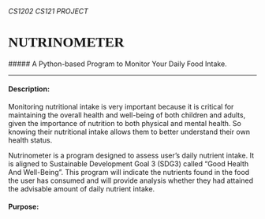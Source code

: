 ###### CS1202 CS121 PROJECT 
<p align="center">
<h1 style= "font-family: Gothic; "> NUTRINOMETER </h1>
</p>
##### A Python-based Program to Monitor Your Daily Food Intake.

---

#### Description:
<p> Monitoring nutritional intake is very important because it is critical for maintaining the overall health and well-being of both children and adults, given the importance of nutrition to both physical and mental health. So knowing their nutritional intake allows them to better understand their own health status. </p>

<p> Nutrinometer is a program designed to assess user’s daily nutrient intake. It is aligned to Sustainable Development Goal 3 (SDG3) called “Good Health And Well-Being”. This program will indicate the nutrients found in the food the user has consumed and will provide analysis whether they had attained the advisable amount of daily nutrient intake. </p>

#### Purpose:
<p> </p>
